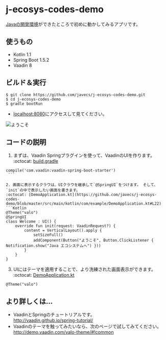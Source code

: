 # j-ecosys-codes-demo
[Javaの開発環境](https://github.com/javecs/j-ecosys)ができたところで初めに動かしてみるアプリです。

## 使うもの
- Kotlin 1.1
- Spring Boot 1.5.2
- Vaadin 8

## ビルド＆実行
```
$ git clone https://github.com/javecs/j-ecosys-codes-demo.git
$ cd j-ecosys-codes-demo
$ gradle bootRun
```
- [localhost:8080](http://localhost:8080/)にアクセスして見てください。

![ようこそ](http://i.imgur.com/LhNHfLo.png)


## コードの説明

1. まずは、Vaadin Springプラグインを使って、VaadinのUIを作ります。  
  :octocat: [build.gradle](https://github.com/javecs/j-ecosys-codes-demo/blob/master/build.gradle#L36)
  ```Gradle
  compile('com.vaadin:vaadin-spring-boot-starter')
  ```

2. 画面に表示するクラウは、UIクラウを継承して`@SpringUI`をつけます。 そして、`init`の中で表示したい画面を書きます。  
  :octocat: [DemoApplication.kt](https://github.com/javecs/j-ecosys-codes-demo/blob/master/src/main/kotlin/com/example/DemoApplication.kt#L22)
  ```Kotlin
  @Theme("valo")
  @SpringUI
  class Welcome : UI() {
      override fun init(request: VaadinRequest?) {
          content = VerticalLayout().apply {
              setSizeFull()
              addComponent(Button("ようこそ", Button.ClickListener { Notification.show("Java エコシステムへ") }))
          }
      }
  }
  ```

3. UIにはテーマを適用することで、より洗練された画面表示ができます。  
  :octocat: [DemoApplication.kt](https://github.com/javecs/j-ecosys-codes-demo/blob/master/src/main/kotlin/com/example/DemoApplication.kt#L20)
  ```
  @Theme("valo")
  ```
  
## より詳しくは...
- VaadinとSpringのチュートリアルです。  
  http://vaadin.github.io/spring-tutorial/
- Vaadinのテーマを触ってみたいなら、次のページで試してみてください。  
  http://demo.vaadin.com/valo-theme/#!common

